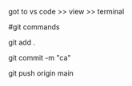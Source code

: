 

got to vs code >> view >> terminal

#git commands 

git add .

git commit -m "ca"

git push origin main